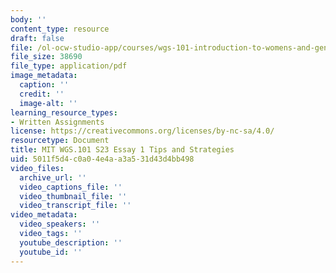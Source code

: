 ```yaml
---
body: ''
content_type: resource
draft: false
file: /ol-ocw-studio-app/courses/wgs-101-introduction-to-womens-and-gender-studies-spring-2023/mitwgs_101_s23_essay1_tips.pdf
file_size: 38690
file_type: application/pdf
image_metadata:
  caption: ''
  credit: ''
  image-alt: ''
learning_resource_types:
- Written Assignments
license: https://creativecommons.org/licenses/by-nc-sa/4.0/
resourcetype: Document
title: MIT WGS.101 S23 Essay 1 Tips and Strategies
uid: 5011f5d4-c0a0-4e4a-a3a5-31d43d4bb498
video_files:
  archive_url: ''
  video_captions_file: ''
  video_thumbnail_file: ''
  video_transcript_file: ''
video_metadata:
  video_speakers: ''
  video_tags: ''
  youtube_description: ''
  youtube_id: ''
---
```

